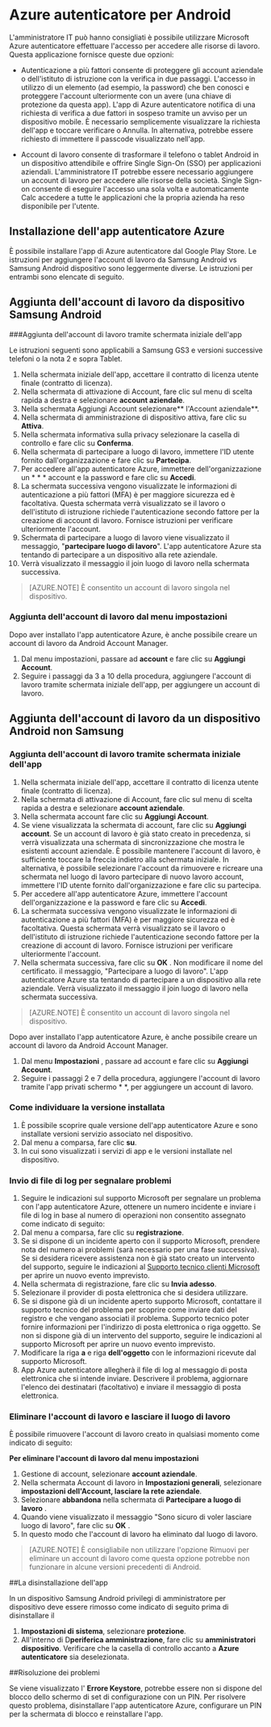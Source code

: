 
<properties
    pageTitle="Azure autenticatore per Android | Microsoft Azure"
    description="Effettuare l'accesso per accedere alle risorse lavoro, è possibile utilizzare Microsoft Azure autenticatore app. L'app di Azure autenticatore notifica di una richiesta di verifica a due fattori in sospeso tramite un avviso per un dispositivo mobile."
    services="active-directory"
    documentationCenter=""
    authors="femila"
    manager="swadhwa"
    editor=""/>

<tags
    ms.service="active-directory"
    ms.workload="identity"
    ms.tgt_pltfrm="na"
    ms.devlang="na"
    ms.topic="article"
    ms.date="09/27/2016"
    ms.author="femila"/>

# <a name="azure-authenticator-for-android"></a>Azure autenticatore per Android

L'amministratore IT può hanno consigliati è possibile utilizzare Microsoft Azure autenticatore effettuare l'accesso per accedere alle risorse di lavoro. Questa applicazione fornisce queste due opzioni:

* Autenticazione a più fattori consente di proteggere gli account aziendale o dell'istituto di istruzione con la verifica in due passaggi. L'accesso in utilizzo di un elemento (ad esempio, la password) che ben conosci e proteggere l'account ulteriormente con un avere (una chiave di protezione da questa app). L'app di Azure autenticatore notifica di una richiesta di verifica a due fattori in sospeso tramite un avviso per un dispositivo mobile. È necessario semplicemente visualizzare la richiesta dell'app e toccare verificare o Annulla. In alternativa, potrebbe essere richiesto di immettere il passcode visualizzato nell'app.

* Account di lavoro consente di trasformare il telefono o tablet Android in un dispositivo attendibile e offrire Single Sign-On (SSO) per applicazioni aziendali. L'amministratore IT potrebbe essere necessario aggiungere un account di lavoro per accedere alle risorse della società. Single Sign-on consente di eseguire l'accesso una sola volta e automaticamente Calc accedere a tutte le applicazioni che la propria azienda ha reso disponibile per l'utente.

## <a name="installing-the-azure-authenticator-app"></a>Installazione dell'app autenticatore Azure

È possibile installare l'app di Azure autenticatore dal Google Play Store.
Le istruzioni per aggiungere l'account di lavoro da Samsung Android vs Samsung Android dispositivo sono leggermente diverse. Le istruzioni per entrambi sono elencate di seguito.

<a name="adding-the-work-account-from-samsung-android-device"></a>Aggiunta dell'account di lavoro da dispositivo Samsung Android
----------------------------------------------------------------------------------------------------------------
###<a name="adding-the-work-account-through-the-app-home-screen"></a>Aggiunta dell'account di lavoro tramite schermata iniziale dell'app

Le istruzioni seguenti sono applicabili a Samsung GS3 e versioni successive telefoni o la nota 2 e sopra Tablet.

1. Nella schermata iniziale dell'app, accettare il contratto di licenza utente finale (contratto di licenza).
2. Nella schermata di attivazione di Account, fare clic sul menu di scelta rapida a destra e selezionare **account aziendale**.
3. Nella schermata Aggiungi Account selezionare** l'Account aziendale**.
4. Nella schermata di amministrazione di dispositivo attiva, fare clic su **Attiva**.
5. Nella schermata informativa sulla privacy selezionare la casella di controllo e fare clic su **Conferma**.
6. Nella schermata di partecipare a luogo di lavoro, immettere l'ID utente fornito dall'organizzazione e fare clic su **Partecipa**.
7. Per accedere all'app autenticatore Azure, immettere dell'organizzazione un * * * account e la password e fare clic su **Accedi**.
8. La schermata successiva vengono visualizzate le informazioni di autenticazione a più fattori (MFA) è per maggiore sicurezza ed è facoltativa. Questa schermata verrà visualizzato se il lavoro o dell'istituto di istruzione richiede l'autenticazione secondo fattore per la creazione di account di lavoro. Fornisce istruzioni per verificare ulteriormente l'account.
9. Schermata di partecipare a luogo di lavoro viene visualizzato il messaggio, "**partecipare luogo di lavoro**". L'app autenticatore Azure sta tentando di partecipare a un dispositivo alla rete aziendale.
10. Verrà visualizzato il messaggio il join luogo di lavoro nella schermata successiva.

>[AZURE.NOTE]
> È consentito un account di lavoro singola nel dispositivo.

### <a name="adding-the-work-account-from-the-settings-menu"></a>Aggiunta dell'account di lavoro dal menu impostazioni
Dopo aver installato l'app autenticatore Azure, è anche possibile creare un account di lavoro da Android Account Manager.

1. Dal menu impostazioni, passare ad **account** e fare clic su **Aggiungi Account**.
2. Seguire i passaggi da 3 a 10 della procedura, aggiungere l'account di lavoro tramite schermata iniziale dell'app, per aggiungere un account di lavoro.

<a name="adding-the-work-account-from-a-non-samsung-android-device"></a>Aggiunta dell'account di lavoro da un dispositivo Android non Samsung
------------------------------------------------------------------------------------------------------------------
### <a name="adding-the-work-account-through-the-app-home-screen"></a>Aggiunta dell'account di lavoro tramite schermata iniziale dell'app

1. Nella schermata iniziale dell'app, accettare il contratto di licenza utente finale (contratto di licenza).
2. Nella schermata di attivazione di Account, fare clic sul menu di scelta rapida a destra e selezionare **account aziendale**.
3. Nella schermata account fare clic su **Aggiungi Account**.
4. Se viene visualizzata la schermata di account, fare clic su **Aggiungi account**. Se un account di lavoro è già stato creato in precedenza, si verrà visualizzata una schermata di sincronizzazione che mostra le esistenti account aziendale. È possibile mantenere l'account di lavoro, è sufficiente toccare la freccia indietro alla schermata iniziale. In alternativa, è possibile selezionare l'account da rimuovere e ricreare una schermata nel luogo di lavoro partecipare di nuovo lavoro account, immettere l'ID utente fornito dall'organizzazione e fare clic su partecipa.
5. Per accedere all'app autenticatore Azure, immettere l'account dell'organizzazione e la password e fare clic su **Accedi**.
7. La schermata successiva vengono visualizzate le informazioni di autenticazione a più fattori (MFA) è per maggiore sicurezza ed è facoltativa. Questa schermata verrà visualizzato se il lavoro o dell'istituto di istruzione richiede l'autenticazione secondo fattore per la creazione di account di lavoro. Fornisce istruzioni per verificare ulteriormente l'account.
8. Nella schermata successiva, fare clic su **OK** . Non modificare il nome del certificato.
il messaggio, "Partecipare a luogo di lavoro". L'app autenticatore Azure sta tentando di partecipare a un dispositivo alla rete aziendale.
Verrà visualizzato il messaggio il join luogo di lavoro nella schermata successiva.

>[AZURE.NOTE]
> È consentito un account di lavoro singola nel dispositivo.

Dopo aver installato l'app autenticatore Azure, è anche possibile creare un account di lavoro da Android Account Manager.

1. Dal menu **Impostazioni** , passare ad account e fare clic su **Aggiungi Account**.
2. Seguire i passaggi 2 e 7 della procedura, aggiungere l'account di lavoro tramite l'app privati schermo * *, per aggiungere un account di lavoro.

### <a name="how-to-find-out-which-version-is-installed"></a>Come individuare la versione installata

1. È possibile scoprire quale versione dell'app autenticatore Azure e sono installate versioni servizio associato nel dispositivo.
2. Dal menu a comparsa, fare clic **su**.
3. In cui sono visualizzati i servizi di app e le versioni installate nel dispositivo.
 
### <a name="sending-log-files-to-report-issues"></a>Invio di file di log per segnalare problemi

1. Seguire le indicazioni sul supporto Microsoft per segnalare un problema con l'app autenticatore Azure, ottenere un numero incidente e inviare i file di log in base al numero di operazioni non consentito assegnato come indicato di seguito:
2. Dal menu a comparsa, fare clic su **registrazione**.
3. Se si dispone di un incidente aperto con il supporto Microsoft, prendere nota del numero ai problemi (sarà necessario per una fase successiva). Se si desidera ricevere assistenza non è già stato creato un intervento del supporto, seguire le indicazioni al [Supporto tecnico clienti Microsoft](https://support.microsoft.com/en-us/contactus) per aprire un nuovo evento imprevisto.
4. Nella schermata di registrazione, fare clic su **Invia adesso**.
5. Selezionare il provider di posta elettronica che si desidera utilizzare.
7. Se si dispone già di un incidente aperto supporto Microsoft, contattare il supporto tecnico del problema per scoprire come inviare dati del registro e che vengano associati il problema. Supporto tecnico poter fornire informazioni per l'indirizzo di posta elettronica o riga oggetto. Se non si dispone già di un intervento del supporto, seguire le indicazioni al supporto Microsoft per aprire un nuovo evento imprevisto.
9. Modificare la riga **a** e riga **dell'oggetto** con le informazioni ricevute dal supporto Microsoft.
10. App Azure autenticatore allegherà il file di log al messaggio di posta elettronica che si intende inviare. Descrivere il problema, aggiornare l'elenco dei destinatari (facoltativo) e inviare il messaggio di posta elettronica.

### <a name="deleting-the-work-account-and-leaving-your-workplace"></a>Eliminare l'account di lavoro e lasciare il luogo di lavoro

È possibile rimuovere l'account di lavoro creato in qualsiasi momento come indicato di seguito:

**Per eliminare l'account di lavoro dal menu impostazioni**

1. Gestione di account, selezionare **account aziendale**.
2. Nella schermata Account di lavoro in **Impostazioni generali**, selezionare **impostazioni dell'Account, lasciare la rete aziendale**.
3. Selezionare **abbandona** nella schermata di **Partecipare a luogo di lavoro** .
4. Quando viene visualizzato il messaggio "Sono sicuro di voler lasciare luogo di lavoro", fare clic su **OK** .
5. In questo modo che l'account di lavoro ha eliminato dal luogo di lavoro.

>[AZURE.NOTE]
>È consigliabile non utilizzare l'opzione Rimuovi per eliminare un account di lavoro come questa opzione potrebbe non funzionare in alcune versioni precedenti di Android.

##<a name="uninstalling-the-app"></a>La disinstallazione dell'app

In un dispositivo Samsung Android privilegi di amministratore per dispositivo deve essere rimosso come indicato di seguito prima di disinstallare il 
1. **Impostazioni di** **sistema**, selezionare **protezione**.
2. All'interno di D**periferica amministrazione**, fare clic su **amministratori dispositivo**. Verificare che la casella di controllo accanto a **Azure autenticatore** sia deselezionata.

##<a name="troubleshooting"></a>Risoluzione dei problemi

Se viene visualizzato l' **Errore Keystore**, potrebbe essere non si dispone del blocco dello schermo di set di configurazione con un PIN. Per risolvere questo problema, disinstallare l'app autenticatore Azure, configurare un PIN per la schermata di blocco e reinstallare l'app.
